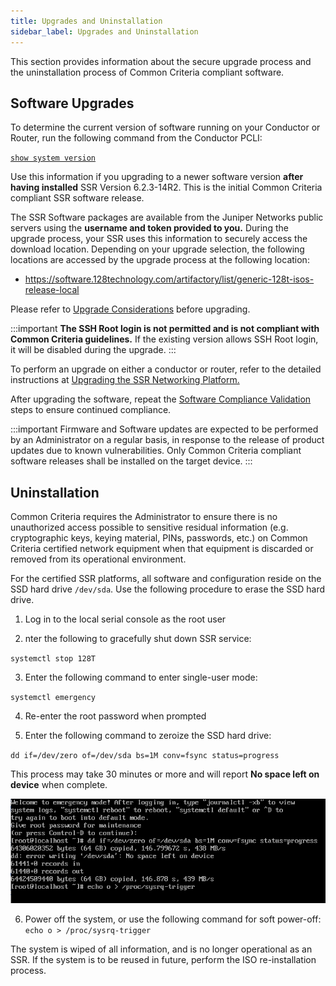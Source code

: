 ```yaml
---
title: Upgrades and Uninstallation
sidebar_label: Upgrades and Uninstallation
---
```

This section provides information about the secure upgrade process and the uninstallation process of Common Criteria compliant software.

## Software Upgrades

To determine the current version of software running on your Conductor or Router, run the following command from the Conductor PCLI:

[`show system version`](https://www.juniper.net/documentation/us/en/software/session-smart-router/docs/cli_reference#show-system-version)

Use this information if you upgrading to a newer software version **after having installed** SSR Version 6.2.3-14R2. This is the initial Common Criteria compliant SSR software release.  

The SSR Software packages are available from the Juniper Networks public servers using the **username and token provided to you.** During the upgrade process, your SSR uses this information to securely access the download location. Depending on your upgrade selection, the following locations are accessed by the upgrade process at the following location:

<!-- markdown-link-check-disable-next-line -->
- https://software.128technology.com/artifactory/list/generic-128t-isos-release-local

Please refer to [Upgrade Considerations](https://www.juniper.net/documentation/us/en/software/session-smart-router/docs/intro_upgrade_considerations) before upgrading. 

:::important
**The SSH Root login is not permitted and is not compliant with Common Criteria guidelines.** If the existing version allows SSH Root login, it will be disabled during the upgrade. 
::: 

To perform an upgrade on either a conductor or router, refer to the detailed instructions at [Upgrading the SSR Networking Platform.](https://www.juniper.net/documentation/us/en/software/session-smart-router/docs/intro_upgrading) 

After upgrading the software, repeat the [Software Compliance Validation](cc_fips_access_mgmt.md#software-compliance-validation) steps to ensure continued compliance. 
 
:::important
Firmware and Software updates are expected to be performed by an Administrator on a regular basis, in response to the release of product updates due to known vulnerabilities. Only Common Criteria compliant software releases shall be installed on the target device.
::: 

## Uninstallation

Common Criteria requires the Administrator to ensure there is no unauthorized access possible to sensitive residual information (e.g. cryptographic keys, keying material, PINs, passwords, etc.) on Common Criteria certified network equipment when that equipment is discarded or removed from its operational environment. 

For the certified SSR platforms, all software and configuration reside on the SSD hard drive `/dev/sda`. Use the following procedure to erase the SSD hard drive. 

1. Log in to the local serial console as the root user 

2. nter the following to gracefully shut down SSR service: 
 
 `systemctl stop 128T` 

3. Enter the following command to enter single-user mode: 
 
 `systemctl emergency` 

4. Re-enter the root password when prompted 

5. Enter the following command to zeroize the SSD hard drive: 
 
 `dd if=/dev/zero of=/dev/sda bs=1M conv=fsync status=progress `
 
 This process may take 30 minutes or more and will report **No space left on device** when complete. 

 ![Uninstall and wipe SSD](/img/cc_fips_uninstall.png)
 
6. Power off the system, or use the following command for soft power-off: 
 `echo o > /proc/sysrq-trigger` 

The system is wiped of all information, and is no longer operational as an SSR. If the system is to be reused in future, perform the ISO re-installation process. 






